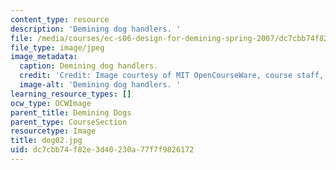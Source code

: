 ```yaml
---
content_type: resource
description: 'Demining dog handlers. '
file: /media/courses/ec-s06-design-for-demining-spring-2007/dc7cbb74f82e3d40230a77f7f9826172_dog02.jpg
file_type: image/jpeg
image_metadata:
  caption: Demining dog handlers.
  credit: 'Credit: Image courtesy of MIT OpenCourseWare, course staff, and students.'
  image-alt: 'Demining dog handlers. '
learning_resource_types: []
ocw_type: OCWImage
parent_title: Demining Dogs
parent_type: CourseSection
resourcetype: Image
title: dog02.jpg
uid: dc7cbb74-f82e-3d40-230a-77f7f9826172
---
```

